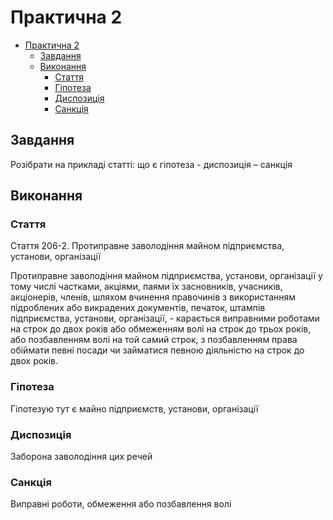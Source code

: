 # Практична 2

- [Практична 2](#практична-2)
  - [Завдання](#завдання)
  - [Виконання](#виконання)
    - [Стаття](#стаття)
    - [Гіпотеза](#гіпотеза)
    - [Диспозиція](#диспозиція)
    - [Санкція](#санкція)

## Завдання

Розібрати на прикладі статті: що є гіпотеза - диспозиція – санкція

## Виконання

### Стаття

Стаття 206-2. Протиправне заволодіння майном підприємства, установи, організації

Протиправне заволодіння майном підприємства, установи, організації у тому числі частками, акціями, паями їх засновників, учасників, акціонерів, членів, шляхом вчинення правочинів з використанням підроблених або викрадених документів, печаток, штампів підприємства, установи, організації, - карається виправними роботами на строк до двох років або обмеженням волі на строк до трьох років, або позбавленням волі на той самий строк, з позбавленням права обіймати певні посади чи займатися певною діяльністю на строк до двох років.

### Гіпотеза

Гіпотезую тут є майно підприємств, установи, організації

### Диспозиція

Заборона заволодіння цих речей

### Санкція

Виправні роботи, обмеження або позбавлення волі
